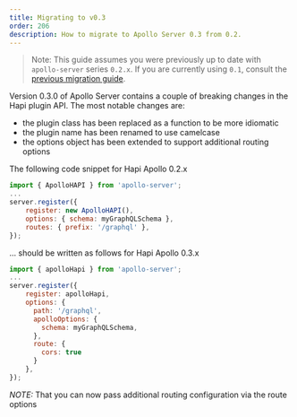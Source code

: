 ```yaml
---
title: Migrating to v0.3
order: 206
description: How to migrate to Apollo Server 0.3 from 0.2.
---
```


> Note: This guide assumes you were previously up to date with `apollo-server` series `0.2.x`. If you are currently using `0.1`, consult the [previous migration guide](migration.md).

Version 0.3.0 of Apollo Server contains a couple of breaking changes in the Hapi plugin API.
The most notable changes are:

- the plugin class has been replaced as a function to be more idiomatic
- the plugin name has been renamed to use camelcase
- the options object has been extended to support additional routing options

The following code snippet for Hapi Apollo 0.2.x

```js
import { ApolloHAPI } from 'apollo-server';
...
server.register({
    register: new ApolloHAPI(),
    options: { schema: myGraphQLSchema },
    routes: { prefix: '/graphql' },
});
```

... should be written as follows for Hapi Apollo 0.3.x

```js
import { apolloHapi } from 'apollo-server';
...
server.register({
    register: apolloHapi,
    options: {
      path: '/graphql',
      apolloOptions: {
        schema: myGraphQLSchema,
      },
      route: {
        cors: true
      }
    },
});
```

*NOTE:* That you can now pass additional routing configuration via the route options
